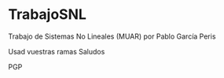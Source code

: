 # TrabajoSNL
Trabajo de Sistemas No Lineales (MUAR) por Pablo García Peris

Usad vuestras ramas
Saludos


PGP
